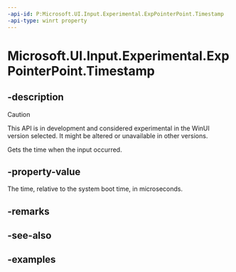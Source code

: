 ```yaml
---
-api-id: P:Microsoft.UI.Input.Experimental.ExpPointerPoint.Timestamp
-api-type: winrt property
---
```


# Microsoft.UI.Input.Experimental.ExpPointerPoint.Timestamp

<!--
public ulong Timestamp { get; }
-->

## -description

> [!CAUTION]
> This API is in development and considered experimental in the WinUI version selected. It might be altered or unavailable in other versions.

Gets the time when the input occurred.

## -property-value

The time, relative to the system boot time, in microseconds.

## -remarks

## -see-also

## -examples
